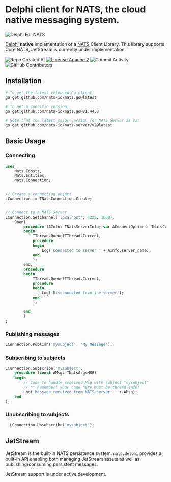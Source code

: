# Delphi client for NATS, the cloud native messaging system.


![Delphi For NATS](https://user-images.githubusercontent.com/4686497/177811743-be0f8bfc-5672-4c3d-84e3-7b39122c9d3f.png)


[Delphi](https://www.embarcadero.com/products/delphi) **native** implementation of a [NATS](https://nats.io) Client Library. This library supports Core NATS, JetStream is currently under implementation.

![Repo Created At](https://img.shields.io/github/created-at/paolo-rossi/nats.delphi)
[![License Apache 2][License-Image]][License-Url]
![Commit Activity](https://img.shields.io/github/commit-activity/m/paolo-rossi/nats.delphi)
![GitHub Contributors](https://img.shields.io/github/contributors/paolo-rossi/nats.delphi)


[License-Url]: https://www.apache.org/licenses/LICENSE-2.0
[License-Image]: https://img.shields.io/badge/License-Apache2-blue.svg

## Installation

```bash
# To get the latest released Go client:
go get github.com/nats-io/nats.go@latest

# To get a specific version:
go get github.com/nats-io/nats.go@v1.44.0

# Note that the latest major version for NATS Server is v2:
go get github.com/nats-io/nats-server/v2@latest
```

## Basic Usage

### Connecting

```pascal
uses
    Nats.Consts,
    Nats.Entities,
    Nats.Connection;


// Create a connection object
LConnection := TNatsConnection.Create;


// Connect to a NATS Server
LConnection.SetChannel('localhost', 4222, 1000).
    Open(
        procedure (AInfo: TNatsServerInfo; var AConnectOptions: TNatsConnectOptions)
        begin
            TThread.Queue(TThread.Current,
            procedure
            begin
                Log('Connected to server ' + AInfo.server_name);
            end
            );
        end,
        procedure
        begin
            TThread.Queue(TThread.Current,
            procedure
            begin
                Log('Disconnected from the server');
            end
            );

        end
        )
;
```

### Publishing messages
```pascal
LConnection.Publish('mysubject', 'My Message');
```

### Subscribing to subjects
```pascal
LConnection.Subscribe('mysubject', 
    procedure (const AMsg: TNatsArgsMSG)
    begin
        // Code to handle received Msg with subject "mysubject"
        // ** Remember! your code here must be thread safe!
        Log('Message received from NATS server: ' + AMsg);
    end
);
```

### Unubscribing to subjects
```pascal
  LConnection.Unsubscribe('mysubject');
```



## JetStream


JetStream is the built-in NATS persistence system. `nats.delphi` provides a built-in
API enabling both managing JetStream assets as well as publishing/consuming
persistent messages.

JetStream support is under active development.

